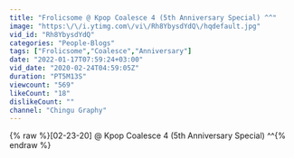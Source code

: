 ```yaml
---
title: "Frolicsome @ Kpop Coalesce 4 (5th Anniversary Special) ^^"
image: "https:\/\/i.ytimg.com\/vi\/Rh8YbysdYdQ\/hqdefault.jpg"
vid_id: "Rh8YbysdYdQ"
categories: "People-Blogs"
tags: ["Frolicsome","Coalesce","Anniversary"]
date: "2022-01-17T07:59:24+03:00"
vid_date: "2020-02-24T04:59:05Z"
duration: "PT5M13S"
viewcount: "569"
likeCount: "18"
dislikeCount: ""
channel: "Chingu Graphy"
---
```

{% raw %}[02-23-20] @ Kpop Coalesce 4 (5th Anniversary Special) ^^{% endraw %}
